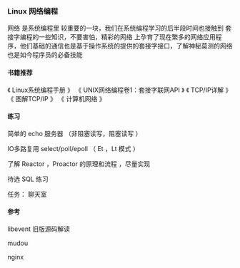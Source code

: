 ### Linux 网络编程


网络 是系统编程里 较重要的一块，我们在系统编程学习的后半段时间也接触到 套接字编程的一些知识，不要害怕，精彩的网络 上孕育了现在繁多的网络应用程序，他们基础的通信也是基于操作系统的提供的套接字接口，了解神秘莫测的网络也是如今程序员的必备技能

#### 书籍推荐

《  Linux系统编程手册 》
《  UNIX网络编程卷1：套接字联网API  》
《  TCP/IP详解  》
《  图解TCP/IP  》
《  计算机网络  》

#### 练习

 简单的 echo 服务器 （非阻塞读写，阻塞读写  ）

IO多路复用     select/poll/epoll     （ Et  ，Lt 模式  ）

了解 Reactor ，Proactor 的原理和流程  ，尽量实现

待选 SQL 练习  

任务： 聊天室


#### 参考

libevent 旧版源码解读

mudou 

nginx 
